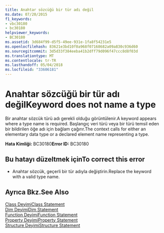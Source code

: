 ```yaml
---
title: Anahtar sözcüğü bir tür adı değil
ms.date: 07/20/2015
f1_keywords:
- vbc30180
- bc30180
helpviewer_keywords:
- BC30180
ms.assetid: 3d684f99-d5f5-49ee-931e-1fa8f54231e5
ms.openlocfilehash: 83621e3bd10f0a968f07168682a09a830c936d60
ms.sourcegitcommit: 3d5d33f384eeba41b2dff79d096f47ccc8d8f03d
ms.translationtype: MT
ms.contentlocale: tr-TR
ms.lasthandoff: 05/04/2018
ms.locfileid: "33606181"
---
```

# <a name="keyword-does-not-name-a-type"></a><span data-ttu-id="c113e-102">Anahtar sözcüğü bir tür adı değil</span><span class="sxs-lookup"><span data-stu-id="c113e-102">Keyword does not name a type</span></span>
<span data-ttu-id="c113e-103">Bir anahtar sözcük türü adı gerekli olduğu görüntülenir.</span><span class="sxs-lookup"><span data-stu-id="c113e-103">A keyword appears where a type name is required.</span></span> <span data-ttu-id="c113e-104">Başlangıç veri türü veya bir türü temsil eden bir bildirilen öğe adı için bağlam çağırır.</span><span class="sxs-lookup"><span data-stu-id="c113e-104">The context calls for either an elementary data type or a declared element name representing a type.</span></span>  
  
 <span data-ttu-id="c113e-105">**Hata Kimliği:** BC30180</span><span class="sxs-lookup"><span data-stu-id="c113e-105">**Error ID:** BC30180</span></span>  
  
## <a name="to-correct-this-error"></a><span data-ttu-id="c113e-106">Bu hatayı düzeltmek için</span><span class="sxs-lookup"><span data-stu-id="c113e-106">To correct this error</span></span>  
  
-   <span data-ttu-id="c113e-107">Anahtar sözcük, geçerli bir tür adıyla değiştirin.</span><span class="sxs-lookup"><span data-stu-id="c113e-107">Replace the keyword with a valid type name.</span></span>  
  
## <a name="see-also"></a><span data-ttu-id="c113e-108">Ayrıca Bkz.</span><span class="sxs-lookup"><span data-stu-id="c113e-108">See Also</span></span>  
 [<span data-ttu-id="c113e-109">Class Deyimi</span><span class="sxs-lookup"><span data-stu-id="c113e-109">Class Statement</span></span>](../../visual-basic/language-reference/statements/class-statement.md)  
 [<span data-ttu-id="c113e-110">Dim Deyimi</span><span class="sxs-lookup"><span data-stu-id="c113e-110">Dim Statement</span></span>](../../visual-basic/language-reference/statements/dim-statement.md)  
 [<span data-ttu-id="c113e-111">Function Deyimi</span><span class="sxs-lookup"><span data-stu-id="c113e-111">Function Statement</span></span>](../../visual-basic/language-reference/statements/function-statement.md)  
 [<span data-ttu-id="c113e-112">Property Deyimi</span><span class="sxs-lookup"><span data-stu-id="c113e-112">Property Statement</span></span>](../../visual-basic/language-reference/statements/property-statement.md)  
 [<span data-ttu-id="c113e-113">Structure Deyimi</span><span class="sxs-lookup"><span data-stu-id="c113e-113">Structure Statement</span></span>](../../visual-basic/language-reference/statements/structure-statement.md)

